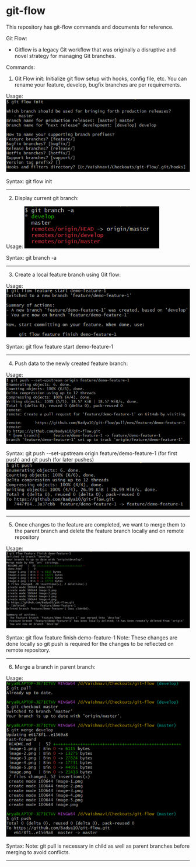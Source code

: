 # git-flow
This repository has git-flow commands and documents for reference.

Git Flow:
- Gitflow is a legacy Git workflow that was originally a disruptive and novel strategy for managing Git branches. 

Commands:

1. Git Flow init: Initialize git flow setup with hooks, config file, etc.
You can rename your feature, develop, bugfix branches are per requirements.

Usage: 
![Git init example](image.png)

Syntax: git flow init

-------------------------------------------------------------------------

2. Display current git branch:

Usage:
![Git display current branch example](image-1.png)

Syntax: git branch -a

-------------------------------------------------------------------------

3. Create a local feature branch using Git flow:

Usage:
![Git flow feature start example](image-2.png)

Syntax: git flow feature start demo-feature-1

-------------------------------------------------------------------------

4. Push data to the newly created feature branch:

Usage:
![Git push on branch created using git flow example](image-3.png)

Syntax: git push --set-upstream origin feature/demo-feature-1 (for first push) and
git push (for later pushes)
![Git push example](image-4.png)

-------------------------------------------------------------------------

5. Once changes to the feature are completed, we want to merge them to the parent branch and delete the feature branch locally and on remote repository

Usage:
![Git flow finish example](image-5.png)

Syntax: git flow feature finish demo-feature-1
Note: These changes are done locally so git push is required for the changes to be reflected on remote repository.

-------------------------------------------------------------------------

6. Merge a branch in parent branch:

Usage:
![Merge command example](image-6.png)

Syntax: 
Note: git pull is necessary in child as well as parent branches before merging to avoid conflicts.

-------------------------------------------------------------------------


